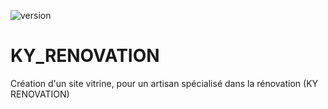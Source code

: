 ![version](https://img.shields.io/badge/version-ky.0.1-red.svg)
# KY_RENOVATION

Création d'un site vitrine, pour un artisan spécialisé dans la rénovation (KY RENOVATION)